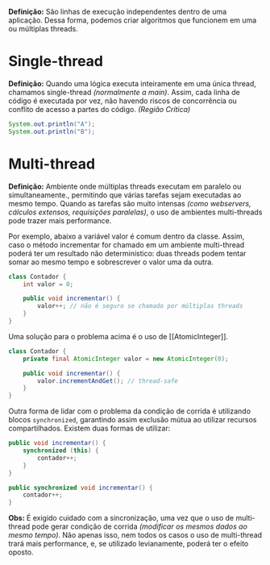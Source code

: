 
**Definição:** São linhas de execução independentes dentro de uma aplicação. Dessa forma, podemos criar algoritmos que funcionem em uma ou múltiplas threads. 

# Single-thread

**Definição:** Quando uma lógica executa inteiramente em uma única thread, chamamos single-thread *(normalmente a main)*. Assim, cada linha de código é executada por vez, não havendo riscos de concorrência ou conflito de acesso a partes do código. *(Região Crítica)* 

```java
System.out.println("A");
System.out.println("B");
```

# Multi-thread

**Definição:** Ambiente onde múltiplas threads executam em paralelo ou simultaneamente., permitindo que várias tarefas sejam executadas ao mesmo tempo. Quando as tarefas são muito intensas *(como webservers, cálculos extensos, requisições paralelas)*, o uso de ambientes multi-threads pode trazer mais performance. 

Por exemplo, abaixo a variável valor é comum dentro da classe. Assim, caso o método incrementar for chamado em um ambiente multi-thread poderá ter um resultado não determinístico: duas threads podem tentar somar ao mesmo tempo e sobrescrever o valor uma da outra.
```java
class Contador {
    int valor = 0;

    public void incrementar() {
        valor++; // não é seguro se chamado por múltiplas threads
    }
}
```

Uma solução para o problema acima é o uso de [[AtomicInteger]].
```java
class Contador {
    private final AtomicInteger valor = new AtomicInteger(0);

    public void incrementar() {
        valor.incrementAndGet(); // thread-safe
    }
}
```

Outra forma de lidar com o problema da condição de corrida é utilizando blocos ```synchronized```, garantindo assim exclusão mútua ao utilizar recursos compartilhados. Existem duas formas de utilizar:

```java
public void incrementar() {
    synchronized (this) {
        contador++;
    }
}

public synchronized void incrementar() {
    contador++;
}
```

**Obs:** É exigido cuidado com a sincronização, uma vez que o uso de multi-thread pode gerar condição de corrida *(modificar os mesmos dados ao mesmo tempo)*. Não apenas isso, nem todos os casos o uso de multi-thread trará mais performance, e, se utilizado levianamente, poderá ter o efeito oposto. 

